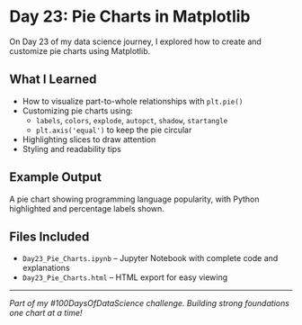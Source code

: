 
#  Day 23: Pie Charts in Matplotlib

On Day 23 of my data science journey, I explored how to create and customize pie charts using Matplotlib.

##  What I Learned
- How to visualize part-to-whole relationships with `plt.pie()`
- Customizing pie charts using:
  - `labels`, `colors`, `explode`, `autopct`, `shadow`, `startangle`
  - `plt.axis('equal')` to keep the pie circular
- Highlighting slices to draw attention
- Styling and readability tips

##  Example Output
A pie chart showing programming language popularity, with Python highlighted and percentage labels shown.

##  Files Included
- `Day23_Pie_Charts.ipynb` – Jupyter Notebook with complete code and explanations
- `Day23_Pie_Charts.html` – HTML export for easy viewing

---

 *Part of my #100DaysOfDataScience challenge. Building strong foundations one chart at a time!*
